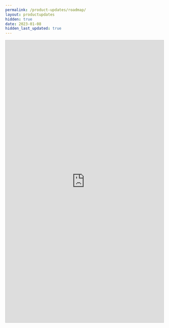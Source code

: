 ```yaml
---
permalink: /product-updates/roadmap/
layout: productupdates	
hidden: true
date: 2023-01-08
hidden_last_updated: true
---
```


<iframe class="airtable-embed" src="https://airtable.com/embed/app4pmKswSeict3qr/shr2E4fXlHkXYZStn" frameborder="0" onmousewheel="" width="100%" height="900" style="background: transparent; border: 1px solid #ccc;"></iframe>